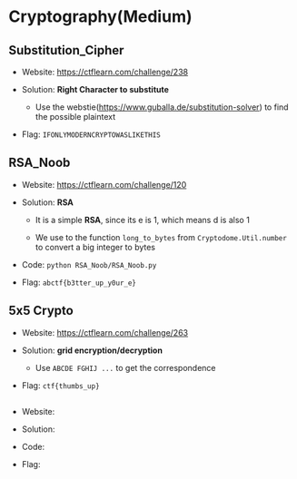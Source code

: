 # Cryptography(Medium)

## Substitution_Cipher

* Website: https://ctflearn.com/challenge/238

* Solution: **Right Character to substitute**

    * Use the webstie(https://www.guballa.de/substitution-solver) to find the possible plaintext


* Flag: ```IFONLYMODERNCRYPTOWASLIKETHIS```

## RSA_Noob

* Website: https://ctflearn.com/challenge/120

* Solution: **RSA**

    * It is a simple **RSA**, since its e is 1, which means d is also 1

    * We use to the function ```long_to_bytes``` from ```Cryptodome.Util.number``` to convert a big integer to bytes

* Code: ```python RSA_Noob/RSA_Noob.py```

* Flag: ```abctf{b3tter_up_y0ur_e}```

## 5x5 Crypto

* Website: https://ctflearn.com/challenge/263

* Solution: **grid encryption/decryption**

    * Use ```ABCDE FGHIJ ...``` to get the correspondence

* Flag: ```ctf{thumbs_up}```

## 

* Website:

* Solution: 

* Code: 

* Flag: 